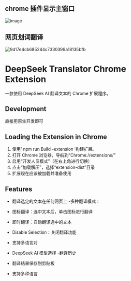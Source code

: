 ## chrome 插件显示主窗口

![image](https://github.com/user-attachments/assets/a5d9baba-7306-42a1-adad-cbfb70cfc389)

## 网页划词翻译

![9d17e4cb685244c7330399a18135bfb](https://github.com/user-attachments/assets/badec885-ced3-451d-b7f2-1476b2bdcd04)

# DeepSeek Translator Chrome Extension

一款使用 DeepSeek AI 翻译文本的 Chrome 扩展程序。

## Development

直接用原生开发即可

## Loading the Extension in Chrome

1. 使用‘ npm run Build -extension ’构建扩展。
2. 打开 Chrome 浏览器，导航到“Chrome://extensions/”
3. 启用“开发人员模式”（在右上角进行切换）
4. 点击“加载解压”，选择“extension-dist”目录
5. 扩展现在应该被加载并准备使用

## Features

- 翻译选定的文本在任何网页上 -多种翻译模式：
- 图标翻译：选中文本后，单击图标进行翻译
- 即时翻译：自动翻译选中的文本
- Disable Selection：关闭翻译功能
- 支持多语言对

- DeepSeek AI 模型选择 -翻译历史
- 翻译结果保存到剪贴板
- 支持多种语言
